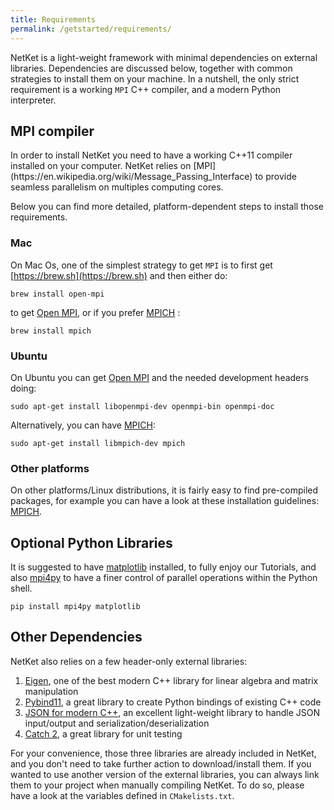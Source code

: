 ```yaml
---
title: Requirements
permalink: /getstarted/requirements/
---
```


NetKet is a light-weight framework with minimal dependencies on external libraries.
Dependencies are discussed below, together with common strategies to install them on your machine.
In a nutshell, the only strict requirement is a working `MPI` C++ compiler, and a modern
Python interpreter.

<h2 class="bg-primary">MPI compiler</h2>
In order to install NetKet you need to have a working C++11 compiler installed on your computer.
NetKet relies on [MPI](https://en.wikipedia.org/wiki/Message_Passing_Interface) to provide seamless parallelism on multiples computing cores.

Below you can find more detailed, platform-dependent steps to install those requirements.

### Mac

On Mac Os, one of the simplest strategy to get `MPI` is to first get [https://brew.sh](https://brew.sh) and then either do:

```shell
brew install open-mpi
```
to get [Open MPI](https://www.open-mpi.org), or if you prefer [MPICH](https://www.mpich.org) :

```shell
brew install mpich
```

### Ubuntu

On Ubuntu you can get [Open MPI](https://www.open-mpi.org) and the needed development headers doing:

```shell
sudo apt-get install libopenmpi-dev openmpi-bin openmpi-doc
```

Alternatively, you can have [MPICH](https://www.mpich.org):

```shell
sudo apt-get install libmpich-dev mpich
```
### Other platforms
On other platforms/Linux distributions, it is fairly easy to find pre-compiled packages, for example you can have a look at these installation guidelines: [MPICH](http://www.mpich.org/downloads/).


<h2 class="bg-primary">Optional Python Libraries</h2>

It is suggested to have [matplotlib](https://matplotlib.org/) installed, to fully enjoy our Tutorials, and also [mpi4py](https://mpi4py.readthedocs.io/en/stable/) to have a finer control of parallel operations within the Python shell.

```shell
pip install mpi4py matplotlib
```

<h2 class="bg-primary">Other Dependencies</h2>
NetKet also relies on a few header-only external libraries:

1. [Eigen](eigen.tuxfamily.org/), one of the best modern C++ library for linear algebra and matrix manipulation
2. [Pybind11](https://pybind11.readthedocs.io/en/master/), a great library to create Python bindings of existing C++ code
3. [JSON for modern C++](https://github.com/nlohmann/json), an excellent light-weight library to handle JSON input/output and serialization/deserialization
4. [Catch 2](https://github.com/catchorg/Catch2), a great library for unit testing

For your convenience, those three libraries are already included in NetKet, and you don't need to take further action to download/install them.
If you wanted to use another version of the external libraries, you can always link them to your project when manually compiling NetKet. To do so, please have a look at the variables defined in `CMakelists.txt`.
